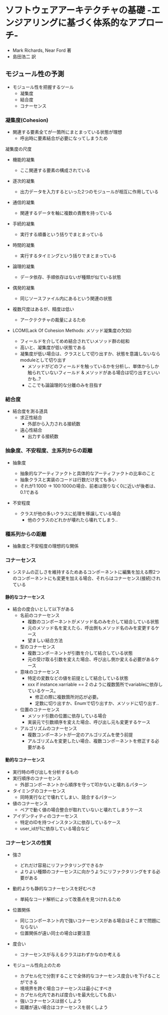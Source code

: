 # ソフトウェアアーキテクチャの基礎 -エンジアリングに基づく体系的なアプローチ-
- Mark Richards, Near Ford 著
- 島田浩二 訳

## モジュール性の予測
- モジュール性を把握するツール
  - 凝集度
  - 結合度
  - コナーセンス

### 凝集度(Cohesion)
- 関連する要素全てが一箇所にまとまっている状態が理想
  - 呼出時に要素結合が必要になってしまうため

凝集度の尺度
- 機能的凝集
  - ここ関連する要素の構成されている
- 逐次的凝集
  - 出力データを入力するといった2つのモジュールが相互に作用している
- 通信的凝集
  - 関連するデータを軸に複数の責務を持っている
- 手続的凝集
  - 実行する順番という括りでまとまっている
- 時間的凝集
  - 実行するタイミングという括りでまとまっている
- 論理的凝集
  - データ依存、手順依存はないが種類が似ている状態
- 偶発的凝集
  - 同じソースファイル内にあるという関連の状態

- 複数尺度はあるが、精度は低い
  - アークテクチャの裁量によるため

- LCOM(Lack Of Cohesion Methods: メソッド凝集度の欠如)
  - フィールドを介してめめ結合されていメソッド群の総和
  - 高いと、凝集度が低い状態である
  - 凝集度が低い場合は、クラスとして切り出すか、状態を意識しないならmoduleとして切り出す
    - メソッドがどのフィールドを触っているかを分析し、単体からしか触られていないフィールド & メソッドがある場合は切り出すといいかも..?
    - ここでも論論理的な分離のみを目指す

### 結合度
- 結合度を測る道具
  - 求正性結合
    - 外部から入力される接続数
  - 遠心性結合
    - 出力する接続数

### 抽象度、不安程度、主系列からの距離
- 抽象度
  -  抽象的なアーティファクトと具体的なアーティファクトの比率のこと
    - 抽象クラスと実装のコードは行数だけ見ても多い
    - それが1:1000 -> 100:1000の場合、前者は限りなく0に近いが後者は、0.1である

- 不安程度
  - クラスが他の多いクラスに処理を移譲している場合
    - 他のクラスのどれかが壊れたら壊れてしまう..

### 種系列からの距離
- 抽象度と不安程度の理想的な関係

### コナーセンス
- システムの正しさを維持するためあるコンポーネントに編集を加える際2つのコンポーネントにも変更を加える場合、それらはコナーセンス(接続)されている

#### 静的なコナーセンス
- 結合の度合いとして以下がある
  - 名前のコナーセンス
    - 複数のコンポーネントがメソッド名のみを介して結合している状態
    - 元のメソッド名を変えたら、呼出側もメソッド名のみを変更するケース
    - 望ましい結合方法
  - 型のコナーセンス
    - 複数コンポーネントが引数を介して結合している状態
    - 元の受け取る引数を変えた場合、呼び出し側か変える必要があるケース
  - 意味のコナーセンス
    - 特定の変数などの値を前提として結合している状態
    - xxx if instance.varriable == 2 のように複数箇所でvariableに依存しているケース。
      - 修正の際に複数箇所対応が必要。
      - 定数に切り出すか、Enumで切り出すか、メソッドに切り出す..
  - 位置のコナーセンス
    - メソッド引数の位置に依存している場合
    - 実装元で引数順序を変えた場合、呼び出し元も変更するケース
  - アルゴリズムのコナーセンス
    - 複数コンポーネントが一定のアルゴリズムを使う前提
    - アルゴリズムを変更したい場合、複数コンポーネントを修正する必要がある

#### 動的なコナーセンス
- 実行時の呼び出しを分析するもの
- 実行順序のコナーセンス
  - 外部コンポーネントから順序を守って叩かないと壊れるパターン
- タイミングのコナーセンス
  - 同時実行などで壊れてしまい、競合するパターン
- 値のコナーセンス
  - ペアで動く値の場合整合が取れていないと壊れてしまうケース
- アイデンティティのコナーセンス
  - 特定のIDを持つインスタンスに依存しているケース
  - user_idが1に依存している場合など

### コナーセンスの性質
- 強さ
  - どれだけ容易にリファクタリングできるか
  - よりよい種類のコナーセンスに向かうようにリファクタリングをする必要がある
- 動的よりも静的なコナーセンスを好むべき
  - 単純なコード解析によって改善点を見つけれるため
- 位置関係
  - 同じコンポーネント内で強いコナーセンスがある場合はそこまで問題にならない
  - 位置関係が遠い同士の場合は要注意
- 度合い
  - コナーセンスが与えるクラスはわずかなのか考える

- モジュール性向上のため
  - カプセル化で分割することで全体的なコナーセンス度合いを下げることができる
  - 境境界を跨ぐ場合コナーセンスは最小にすべき
  - カプセル化内であれば度合いを最大化しても良い
  - 強いコナーセンスは弱くしよう
  - 距離が遠い場合はコナーセンスを弱くしよう
